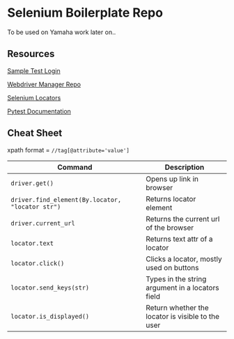# Selenium Boilerplate Repo
To be used on Yamaha work later on..

## Resources

[Sample Test Login](https://practicetestautomation.com/practice-test-login/)

[Webdriver Manager Repo](https://github.com/SergeyPirogov/webdriver_manager)

[Selenium Locators](https://www.selenium.dev/documentation/webdriver/elements/locators/)

[Pytest Documentation](https://docs.pytest.org/en/7.1.x/getting-started.html#get-started)



## Cheat Sheet

xpath format = `//tag[@attribute='value']`

| Command | Description |
|---|---|
| `driver.get()` | Opens up link in browser |
| `driver.find_element(By.locator, "locator str")` | Returns locator element |
| `driver.current_url` | Returns the current url of the browser |
| `locator.text` | Returns text attr of a locator |
| `locator.click()` | Clicks a locator, mostly used on buttons |
| `locator.send_keys(str)` | Types in the string argument in a locators field |
| `locator.is_displayed()` | Return whether the locator is visible to the user |
